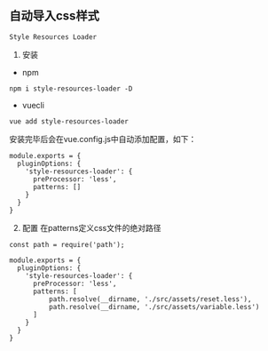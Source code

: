 ##  自动导入css样式
`Style Resources Loader`

1. 安装
- npm
```
npm i style-resources-loader -D
```

- vuecli
```
vue add style-resources-loader
```
安装完毕后会在vue.config.js中自动添加配置，如下：

```
module.exports = {
  pluginOptions: {
    'style-resources-loader': {
      preProcessor: 'less',
      patterns: []
    }
  }
}
```
2. 配置 在patterns定义css文件的绝对路径

```
const path = require('path');

module.exports = {
  pluginOptions: {
    'style-resources-loader': {
      preProcessor: 'less',
      patterns: [
          path.resolve(__dirname, './src/assets/reset.less'),
          path.resolve(__dirname, './src/assets/variable.less')
      ]
    }
  }
}
```
